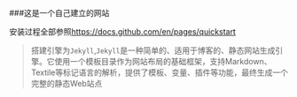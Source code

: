 ###这是一个自己建立的网站

安装过程全部参照<https://docs.github.com/en/pages/quickstart>

>搭建引擎为`Jekyll`,`Jekyll`是一种简单的、适用于博客的、静态网站生成引擎。它使用一个模板目录作为网站布局的基础框架，支持Markdown、Textile等标记语言的解析，提供了模板、变量、插件等功能，最终生成一个完整的静态Web站点